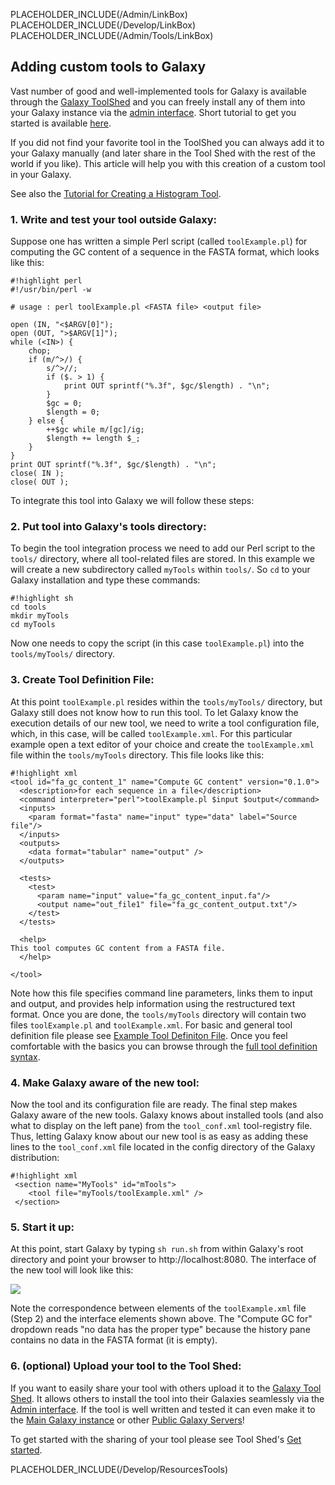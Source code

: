 PLACEHOLDER_INCLUDE(/Admin/LinkBox)
PLACEHOLDER_INCLUDE(/Develop/LinkBox)
PLACEHOLDER_INCLUDE(/Admin/Tools/LinkBox)

## Adding custom tools to Galaxy
Vast number of good and well-implemented tools for Galaxy is available through the [Galaxy ToolShed](/ToolShed) and you can freely install any of them into your Galaxy instance via the [admin interface](/Admin/Interface). Short tutorial to get you started is available [here](/Admin/Tools/AddToolFromToolShedTutorial).


If you did not find your favorite tool in the ToolShed you can always add it to your Galaxy manually (and later share in the Tool Shed with the rest of the world if you like). This article will help you with this creation of a custom tool in your Galaxy.

See also the [Tutorial for Creating a Histogram Tool](/Admin/Tools/AddingTools).

### 1. Write and test your tool outside Galaxy:

Suppose one has written a simple Perl script (called `toolExample.pl`) for computing the GC content of a sequence in the FASTA format, which looks like this:

```
#!highlight perl
#!/usr/bin/perl -w

# usage : perl toolExample.pl <FASTA file> <output file>

open (IN, "<$ARGV[0]");
open (OUT, ">$ARGV[1]");
while (<IN>) {
    chop;
    if (m/^>/) {
        s/^>//;
        if ($. > 1) {
            print OUT sprintf("%.3f", $gc/$length) . "\n";
        }
        $gc = 0;
        $length = 0;
    } else {
        ++$gc while m/[gc]/ig;
        $length += length $_;
    }
}
print OUT sprintf("%.3f", $gc/$length) . "\n";
close( IN );
close( OUT );
```


To integrate this tool into Galaxy we will follow these steps:

### 2. Put tool into Galaxy's tools directory:

To begin the tool integration process we need to add our Perl script to the `tools/` directory, where all tool-related files are stored. In this example we will create a new subdirectory called `myTools` within `tools/`.  So `cd` to your Galaxy installation and type these commands:

```
#!highlight sh
cd tools
mkdir myTools
cd myTools
```
  

Now one needs to copy the script (in this case `toolExample.pl`) into the `tools/myTools/` directory.

### 3. Create Tool Definition File:

At this point `toolExample.pl` resides within the `tools/myTools/` directory, but Galaxy still does not know how to run this tool. To let Galaxy know the execution details of our new tool, we need to write a tool configuration file, which, in this case, will be called `toolExample.xml`. For this particular example open a text editor of your choice and create the `toolExample.xml` file within the `tools/myTools` directory. This file looks like this:
 
```
#!highlight xml
<tool id="fa_gc_content_1" name="Compute GC content" version="0.1.0">
  <description>for each sequence in a file</description>
  <command interpreter="perl">toolExample.pl $input $output</command>
  <inputs>
    <param format="fasta" name="input" type="data" label="Source file"/>
  </inputs>
  <outputs>
    <data format="tabular" name="output" />
  </outputs>

  <tests>
    <test>
      <param name="input" value="fa_gc_content_input.fa"/>
      <output name="out_file1" file="fa_gc_content_output.txt"/>
    </test>
  </tests>

  <help>
This tool computes GC content from a FASTA file.
  </help>

</tool>
```


Note how this file specifies command line parameters, links them to input and output, and provides help information using the restructured text format. Once you are done, the `tools/myTools` directory will contain two files `toolExample.pl` and `toolExample.xml`.
For basic and general tool definition file please see [Example Tool Definiton File](/Admin/Tools/ExampleXMLFile). Once you feel comfortable with the basics you can browse through the [full tool definition syntax](/Admin/Tools/ToolConfigSyntax).

### 4. Make Galaxy aware of the new tool:

Now the tool and its configuration file are ready. The final step makes Galaxy aware of the new tools. Galaxy knows about installed tools (and also what to display on the left pane) from the `tool_conf.xml` tool-registry file. Thus, letting Galaxy know about our new tool is as easy as adding these lines to the `tool_conf.xml` file located in the config directory of the Galaxy distribution:
```
#!highlight xml
 <section name="MyTools" id="mTools">
    <tool file="myTools/toolExample.xml" />
 </section>
```


### 5. Start it up:

At this point, start Galaxy by typing `sh run.sh` from within Galaxy's root directory and point your browser to http://localhost:8080. The interface of the new tool will look like this:

![](/Admin/Tools/AddToolTutorial/toolExample.png)

Note the correspondence between elements of the `toolExample.xml` file (Step 2) and the interface elements shown above. The "Compute GC for" dropdown reads "no data has the proper type" because the history pane contains no data in the FASTA format (it is empty).

### 6. (optional) Upload your tool to the Tool Shed:
If you want to easily share your tool with others upload it to the [Galaxy Tool Shed](/ToolShed). It allows others to install the tool into their Galaxies seamlessly via the [Admin interface](/Admin/Interface). If the tool is well written and tested it can even make it to the [Main Galaxy instance](/Main) or other [Public Galaxy Servers](/PublicGalaxyServers)!

To get started with the sharing of your tool please see Tool Shed's [Get started](/ToolShedGetStarted).

PLACEHOLDER_INCLUDE(/Develop/ResourcesTools)
